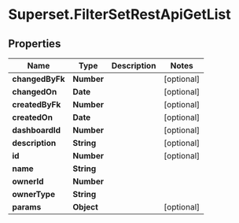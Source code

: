 # Superset.FilterSetRestApiGetList

## Properties
Name | Type | Description | Notes
------------ | ------------- | ------------- | -------------
**changedByFk** | **Number** |  | [optional] 
**changedOn** | **Date** |  | [optional] 
**createdByFk** | **Number** |  | [optional] 
**createdOn** | **Date** |  | [optional] 
**dashboardId** | **Number** |  | [optional] 
**description** | **String** |  | [optional] 
**id** | **Number** |  | [optional] 
**name** | **String** |  | 
**ownerId** | **Number** |  | 
**ownerType** | **String** |  | 
**params** | **Object** |  | [optional] 
